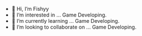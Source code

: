 - 👋 Hi, I’m Fishyy
- 👀 I’m interested in ... Game Developing.
- 🌱 I’m currently learning ... Game Developing.
- 💞️ I’m looking to collaborate on ... Game Developing.
<!---
mrfishyy69/mrfishyy69 is a ✨ special ✨ repository because its `README.md` (this file) appears on your GitHub profile.
You can click the Preview link to take a look at your changes.
--->
